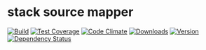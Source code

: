 # stack source mapper

[![Build][1]][2]
[![Test Coverage][3]][4]
[![Code Climate][5]][6]
[![Downloads][7]][8]
[![Version][9]][8]
[![Dependency Status][10]][11]

[1]: https://travis-ci.org/catdad/stack-source-mapper.svg?branch=master
[2]: https://travis-ci.org/catdad/stack-source-mapper

[3]: https://codeclimate.com/github/catdad/stack-source-mapper/badges/coverage.svg
[4]: https://codeclimate.com/github/catdad/stack-source-mapper/coverage

[5]: https://codeclimate.com/github/catdad/stack-source-mapper/badges/gpa.svg
[6]: https://codeclimate.com/github/catdad/stack-source-mapper

[7]: https://img.shields.io/npm/dm/stack-source-mapper.svg
[8]: https://www.npmjs.com/package/stack-source-mapper
[9]: https://img.shields.io/npm/v/stack-source-mapper.svg

[10]: https://david-dm.org/catdad/stack-source-mapper.svg
[11]: https://david-dm.org/catdad/stack-source-mapper

